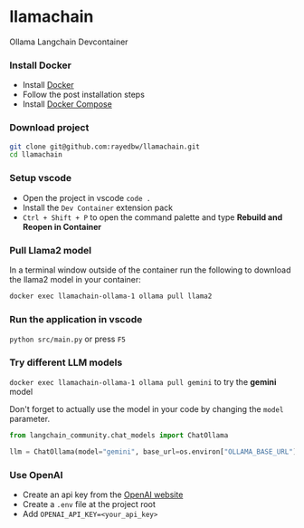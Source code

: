 # llamachain
Ollama Langchain Devcontainer

### Install Docker
- Install [Docker](https://docs.docker.com/engine/install/)
- Follow the post installation steps
- Install [Docker Compose](https://docs.docker.com/compose/install/)

### Download project
```bash
git clone git@github.com:rayedbw/llamachain.git
cd llamachain
```

### Setup vscode
- Open the project in vscode `code .`
- Install the `Dev Container` extension pack
- `Ctrl + Shift + P` to open the command palette and type **Rebuild and Reopen in Container**

### Pull Llama2 model
In a terminal window outside of the container run the following to download the llama2 model in your container:
```bash
docker exec llamachain-ollama-1 ollama pull llama2
```

### Run the application in vscode
`python src/main.py` or press `F5`

### Try different LLM models
`docker exec llamachain-ollama-1 ollama pull gemini` to try the **gemini** model

Don't forget to actually use the model in your code by changing the `model` parameter.
```python
from langchain_community.chat_models import ChatOllama

llm = ChatOllama(model="gemini", base_url=os.environ["OLLAMA_BASE_URL"])
```

### Use OpenAI
- Create an api key from the [OpenAI website](https://platform.openai.com/api-keys)
- Create a `.env` file at the project root
- Add `OPENAI_API_KEY=<your_api_key>`

 


